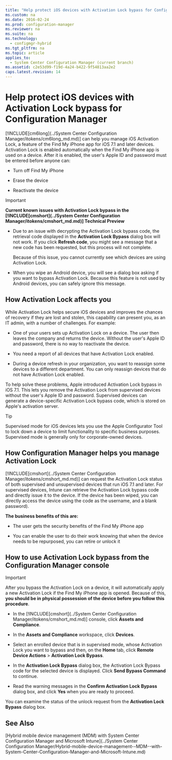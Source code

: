 ```yaml
---
title: "Help protect iOS devices with Activation Lock bypass for Configuration Manager"
ms.custom: na
ms.date: 2016-02-24
ms.prod: configuration-manager
ms.reviewer: na
ms.suite: na
ms.technology: 
  - configmgr-hybrid
ms.tgt_pltfrm: na
ms.topic: article
applies_to: 
  - System Center Configuration Manager (current branch)
ms.assetid: c2e53d99-f19d-4a24-b422-9f54813aa2e2
caps.latest.revision: 14
---
```

# Help protect iOS devices with Activation Lock bypass for Configuration Manager
[!INCLUDE[cm6long](../System Center Configuration Manager/itokens/cm6long_md.md)] can help you manage iOS Activation Lock, a feature of the Find My iPhone app for iOS 7.1 and later devices. Activation Lock is enabled automatically when the Find My iPhone app is used on a device. After it is enabled, the user's Apple ID and password must be entered before anyone can:  
  
-   Turn off Find My iPhone  
  
-   Erase the device  
  
-   Reactivate the device  
  
> [!IMPORTANT]  
>  **Current known issues with Activation Lock bypass in the [!INCLUDE[cmshort](../System Center Configuration Manager/itokens/cmshort_md.md)] Technical Preview**  
>   
>  -   Due to an issue with decrypting the Activation Lock bypass code, the retrieval code displayed in the **Activation Lock Bypass** dialog box will not work. If you click **Refresh code**, you might see a message that a new code has been requested, but this process will not complete.  
>   
>      Because of this issue, you cannot currently see which devices are using Activation Lock.  
> -   When you wipe an Android device, you will see a dialog box asking if you want to bypass Activation Lock. Because this feature is not used by Android devices, you can safely ignore this message.  
  
## How Activation Lock affects you  
 While Activation Lock helps secure iOS devices and improves the chances of recovery if they are lost and stolen, this capability can present you, as an IT admin, with a number of challenges. For example:  
  
-   One of your users sets up Activation Lock on a device. The user then leaves the company and returns the device. Without the user's Apple ID and password, there is no way to reactivate the device.  
  
-   You need a report of all devices that have Activation Lock enabled.  
  
-   During a device refresh in your organization, you want to reassign some devices to a different department. You can only reassign devices that do not have Activation Lock enabled.  
  
 To help solve these problems, Apple introduced Activation Lock bypass in iOS 7.1. This lets you remove the Activation Lock from supervised devices without the user's Apple ID and password. Supervised devices can generate a device-specific Activation Lock bypass code, which is stored on Apple's activation server.  
  
> [!TIP]  
>  Supervised mode for iOS devices lets you use the Apple Configurator Tool to lock down a device to limit functionality to specific business purposes. Supervised mode is generally only for corporate-owned devices.  
  
## How Configuration Manager helps you manage Activation Lock  
 [!INCLUDE[cmshort](../System Center Configuration Manager/itokens/cmshort_md.md)] can request the Activation Lock status of both supervised and unsupervised devices that run iOS 7.1 and later. For supervised devices, Intune can retrieve the Activation Lock bypass code and directly issue it to the device. If the device has been wiped, you can directly access the device using the code as the username, and a blank password).  
  
 **The business benefits of this are:**  
  
-   The user gets the security benefits of the Find My iPhone app  
  
-   You can enable the user to do their work knowing that when the device needs to be repurposed, you can retire or unlock it  
  
## How to use Activation Lock bypass from the Configuration Manager console  
  
> [!IMPORTANT]  
>  After you bypass the Activation Lock on a device, it will automatically apply a new Activation Lock if the Find My iPhone app is opened. Because of this, **you should be in physical possession of the device before you follow this procedure**.  
  
-   In the [!INCLUDE[cmshort](../System Center Configuration Manager/itokens/cmshort_md.md)] console, click **Assets and Compliance**.  
  
-   In the **Assets and Compliance** workspace, click **Devices**.  
  
-   Select an enrolled device that is in supervised mode, whose Activation Lock you want to bypass and then, on  the **Home** tab, click **Remote Device Actions** > **Activation Lock Bypass**.  
  
-   In the **Activation Lock Bypass** dialog box, the Activation Lock Bypass code for the selected device is displayed. Click **Send Bypass Command** to continue.  
  
-   Read the warning messages in the **Confirm Activation Lock Bypass** dialog box, and click **Yes** when you are ready to proceed.  
  
 You can examine the status of the unlock request from the **Activation Lock Bypass** dialog box.  
  
## See Also  
 [Hybrid mobile device management (MDM) with System Center Configuration Manager and Microsoft Intune](../System Center Configuration Manager/Hybrid-mobile-device-management--MDM--with-System-Center-Configuration-Manager-and-Microsoft-Intune.md)